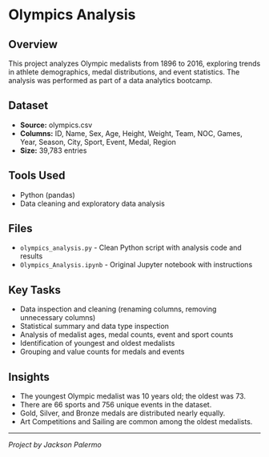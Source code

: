 # Olympics Analysis

## Overview
This project analyzes Olympic medalists from 1896 to 2016, exploring trends in athlete demographics, medal distributions, and event statistics. The analysis was performed as part of a data analytics bootcamp.

## Dataset
- **Source:** olympics.csv
- **Columns:** ID, Name, Sex, Age, Height, Weight, Team, NOC, Games, Year, Season, City, Sport, Event, Medal, Region
- **Size:** 39,783 entries

## Tools Used
- Python (pandas)
- Data cleaning and exploratory data analysis

## Files
- `olympics_analysis.py` - Clean Python script with analysis code and results
- `Olympics_Analysis.ipynb` - Original Jupyter notebook with instructions

## Key Tasks
- Data inspection and cleaning (renaming columns, removing unnecessary columns)
- Statistical summary and data type inspection
- Analysis of medalist ages, medal counts, event and sport counts
- Identification of youngest and oldest medalists
- Grouping and value counts for medals and events

## Insights
- The youngest Olympic medalist was 10 years old; the oldest was 73.
- There are 66 sports and 756 unique events in the dataset.
- Gold, Silver, and Bronze medals are distributed nearly equally.
- Art Competitions and Sailing are common among the oldest medalists.

---
*Project by Jackson Palermo* 